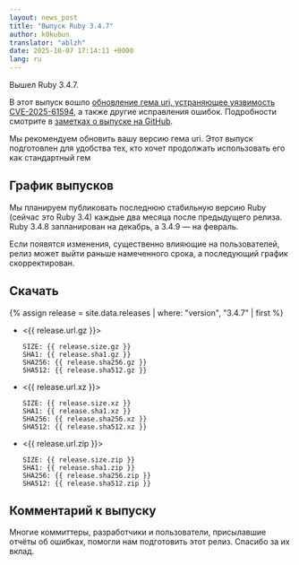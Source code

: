```yaml
---
layout: news_post
title: "Выпуск Ruby 3.4.7"
author: k0kubun
translator: "ablzh"
date: 2025-10-07 17:14:11 +0000
lang: ru
---
```


Вышел Ruby 3.4.7.

В этот выпуск вошло [обновление гема uri, устраняющее уязвимость CVE-2025-61594](/ru/news/2025/10/07/uri-cve-2025-61594/), а также другие исправления ошибок. Подробности смотрите в [заметках о выпуске на GitHub](https://github.com/ruby/ruby/releases/tag/v3_4_7).

Мы рекомендуем обновить вашу версию гема uri. Этот выпуск подготовлен для удобства тех, кто хочет продолжать использовать его как стандартный гем

## График выпусков

Мы планируем публиковать последнюю стабильную версию Ruby (сейчас это Ruby 3.4) каждые два месяца после предыдущего релиза.
Ruby 3.4.8 запланирован на декабрь, а 3.4.9 — на февраль.

Если появятся изменения, существенно влияющие на пользователей, релиз может выйти раньше намеченного срока, а последующий график скорректирован.

## Скачать

{% assign release = site.data.releases | where: "version", "3.4.7" | first %}

* <{{ release.url.gz }}>

      SIZE: {{ release.size.gz }}
      SHA1: {{ release.sha1.gz }}
      SHA256: {{ release.sha256.gz }}
      SHA512: {{ release.sha512.gz }}

* <{{ release.url.xz }}>

      SIZE: {{ release.size.xz }}
      SHA1: {{ release.sha1.xz }}
      SHA256: {{ release.sha256.xz }}
      SHA512: {{ release.sha512.xz }}

* <{{ release.url.zip }}>

      SIZE: {{ release.size.zip }}
      SHA1: {{ release.sha1.zip }}
      SHA256: {{ release.sha256.zip }}
      SHA512: {{ release.sha512.zip }}

## Комментарий к выпуску

Многие коммиттеры, разработчики и пользователи, присылавшие отчёты об ошибках, помогли нам подготовить этот релиз. Спасибо за их вклад.
